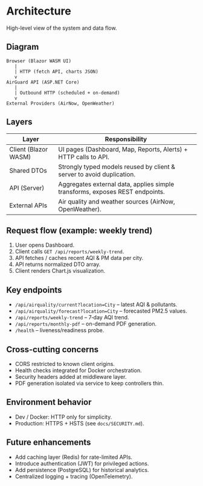 # Architecture

High-level view of the system and data flow.

## Diagram
```
Browser (Blazor WASM UI)
   |
   | HTTP (fetch API, charts JSON)
   v
AirGuard API (ASP.NET Core)
   |
   | Outbound HTTP (scheduled + on-demand)
   v
External Providers (AirNow, OpenWeather)
```

## Layers

| Layer | Responsibility |
|-------|----------------|
| Client (Blazor WASM) | UI pages (Dashboard, Map, Reports, Alerts) + HTTP calls to API. |
| Shared DTOs | Strongly typed models reused by client & server to avoid duplication. |
| API (Server) | Aggregates external data, applies simple transforms, exposes REST endpoints. |
| External APIs | Air quality and weather sources (AirNow, OpenWeather). |

## Request flow (example: weekly trend)
1. User opens Dashboard.
2. Client calls `GET /api/reports/weekly-trend`.
3. API fetches / caches recent AQI & PM data per city.
4. API returns normalized DTO array.
5. Client renders Chart.js visualization.

## Key endpoints
- `/api/airquality/current?location=City` – latest AQI & pollutants.
- `/api/airquality/forecast?location=City` – forecasted PM2.5 values.
- `/api/reports/weekly-trend` – 7‑day AQI trend.
- `/api/reports/monthly-pdf` – on-demand PDF generation.
- `/health` – liveness/readiness probe.

## Cross-cutting concerns
- CORS restricted to known client origins.
- Health checks integrated for Docker orchestration.
- Security headers added at middleware layer.
- PDF generation isolated via service to keep controllers thin.

## Environment behavior
- Dev / Docker: HTTP only for simplicity.
- Production: HTTPS + HSTS (see `docs/SECURITY.md`).

## Future enhancements
- Add caching layer (Redis) for rate-limited APIs.
- Introduce authentication (JWT) for privileged actions.
- Add persistence (PostgreSQL) for historical analytics.
- Centralized logging + tracing (OpenTelemetry).
